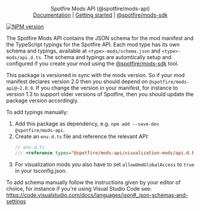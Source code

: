 <p align="center">
Spotfire Mods API (@spotfire/mods-api)
<br>
<a href="https://spotfiresoftware.github.io/spotfire-mods/">Documentation</a> |
<a href="https://spotfiresoftware.github.io/spotfire-mods/docs/getting-started/">Getting started</a> |
<a href="https://www.npmjs.com/package/@spotfire/mods-sdk">@spotfire/mods-sdk</a>
</p>

[![NPM version][npm-image]][npm-url]

The Spotfire Mods API contains the JSON schema for the mod manifest and the TypeScript typings for the Spotfire API.
Each mod type has its own schema and typings, available at `<type>-mods/schema.json` and `<type>-mods/api.d.ts`.
The schema and typings are automtically setup and configured if you create your mod using the [@spotfire/mods-sdk][sdk-url] tool.

This package is versioned in sync with the mods version.
So if your mod manifest declares version 2.0 then you should depend on `@spotfire/mods-api@~2.0.0`.
If you change the version in your manifest, for instance to version 1.3 to support older versions of Spotfire, then you should update the package version accordingly. 

To add typings manually:
1. Add this package as dependency, e.g. `npm add --save-dev @spotfire/mods-api`.
2. Create an `env.d.ts` file and reference the relevant API:
    ```ts
    // env.d.ts
    /// <reference types="@spotfire/mods-api/visualization-mods/api.d.ts" />
    ```
3. For visualization mods you also have to set `allowUmdGlobalAccess` to `true` in your tsconfig.json.

To add schema manually follow the instructions given by your editor of choice, for instance if you're using Visual Studio Code see: https://code.visualstudio.com/docs/languages/json#_json-schemas-and-settings

[npm-url]: https://www.npmjs.com/package/@spotfire/mods-api
[sdk-url]: https://www.npmjs.com/package/@spotfire/mods-sdk
[npm-image]: https://img.shields.io/npm/v/gulp.svg?style=flat-square
